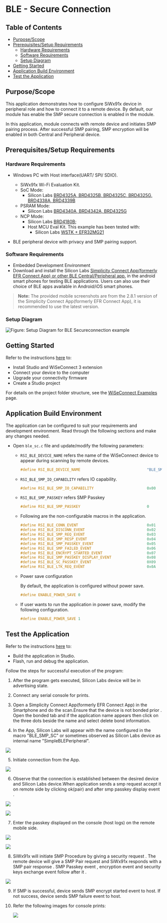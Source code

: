 # BLE - Secure Connection

## Table of Contents

- [Purpose/Scope](#purposescope)
- [Prerequisites/Setup Requirements](#prerequisitessetup-requirements)
  - [Hardware Requirements](#hardware-requirements)
  - [Software Requirements](#software-requirements)
  - [Setup Diagram](#setup-diagram)
- [Getting Started](#getting-started)
- [Application Build Environment](#application-build-environment)
- [Test the Application](#test-the-application)

## Purpose/Scope

This application demonstrates how to configure SiWx91x device in peripheral role and how to connect it to a remote device. By default, our module has enable the SMP secure connection is enabled in the module.

In this application, module connects with remote device and initiates SMP pairing process.  After successful SMP pairing, SMP encryption will be enabled in both Central and Peripheral device.

## Prerequisites/Setup Requirements

### Hardware Requirements

- Windows PC with Host interface(UART/ SPI/ SDIO).
  - SiWx91x Wi-Fi Evaluation Kit.
  - SoC Mode:
    - Silicon Labs [BRD4325A, BRD4325B, BRD4325C, BRD4325G, BRD4338A, BRD4339B](https://www.silabs.com/)
  - PSRAM Mode:  
    - Silicon Labs [BRD4340A, BRD4342A, BRD4325G](https://www.silabs.com/)
  - NCP Mode:
    - Silicon Labs [BRD4180B](https://www.silabs.com/);
    - Host MCU Eval Kit. This example has been tested with:
      - Silicon Labs [WSTK + EFR32MG21](https://www.silabs.com/development-tools/wireless/efr32xg21-bluetooth-starter-kit)

- BLE peripheral device with privacy and SMP pairing support.

### Software Requirements

- Embedded Development Environment
- Download and install the Silicon Labs [Simplicity Connect App(formerly EFR Connect App) or other BLE Central/Peripheral app.](https://www.silabs.com/developers/simplicity-connect-mobile-app ) in the android smart phones for testing BLE applications. Users can also use their choice of BLE apps available in Android/iOS smart phones.

> **Note:** The provided mobile screenshots are from the 2.8.1 version of the Simplicity Connect App(formerly EFR Connect App), it is recommended to use the latest version.

### Setup Diagram

 ![Figure: Setup Diagram for BLE Secureconnection example](resources/readme/ble_secureconnection_soc_ncp.png)
  
## Getting Started

Refer to the instructions [here](https://docs.silabs.com/wiseconnect/latest/wiseconnect-getting-started/) to:

- Install Studio and WiSeConnect 3 extension
- Connect your device to the computer
- Upgrade your connectivity firmware
- Create a Studio project

For details on the project folder structure, see the [WiSeConnect Examples](https://docs.silabs.com/wiseconnect/latest/wiseconnect-examples/#example-folder-structure) page.

## Application Build Environment

The application can be configured to suit your requirements and development environment. Read through the following sections and make any changes needed.

- Open `ble_sc.c` file and update/modify the following parameters:

  - `RSI_BLE_DEVICE_NAME` refers the name of the WiSeConnect device to appear during scanning by remote devices.

      ```c
      #define RSI_BLE_DEVICE_NAME                              "BLE_SMP_SC"
      ```

  - `RSI_BLE_SMP_IO_CAPABILITY` refers IO capability.

      ```c
      #define RSI_BLE_SMP_IO_CAPABILITY                        0x00
      ```

  - `RSI_BLE_SMP_PASSKEY` refers SMP Passkey

      ```c
      #define RSI_BLE_SMP_PASSKEY                              0
      ```

  - Following are the non-configurable macros in the application.

      ```c
      #define RSI_BLE_CONN_EVENT                               0x01
      #define RSI_BLE_DISCONN_EVENT                            0x02
      #define RSI_BLE_SMP_REQ_EVENT                            0x03
      #define RSI_BLE_SMP_RESP_EVENT                           0x04
      #define RSI_BLE_SMP_PASSKEY_EVENT                        0x05
      #define RSI_BLE_SMP_FAILED_EVENT                         0x06
      #define RSI_BLE_ENCRYPT_STARTED_EVENT                    0x07
      #define RSI_BLE_SMP_PASSKEY_DISPLAY_EVENT                0x08
      #define RSI_BLE_SC_PASSKEY_EVENT                         0X09
      #define RSI_BLE_LTK_REQ_EVENT                            0x0A
      ```
  - Power save configuration

    By default, the application is configured without power save.

      ```c
      #define ENABLE_POWER_SAVE 0
      ```

  - If user wants to run the application in power save, modify the following configuration.

      ```c
      #define ENABLE_POWER_SAVE 1
      ```

## Test the Application

Refer to the instructions [here](https://docs.silabs.com/wiseconnect/latest/wiseconnect-getting-started/) to:

- Build the application in Studio.
- Flash, run and debug the application.

Follow the steps for successful execution of the program:

1. After the program gets executed, Silicon Labs device will be in advertising state.

2. Connect any serial console for prints.

3. Open a Simplicity Connect App(formerly EFR Connect App) in the Smartphone and do the scan.Ensure that the device is not bonded prior . Open the bonded tab and if the application name appears then click on the three dots beside the name and select delete bond information.

4. In the App, Silicon Labs  will appear with the name configured in the macro "BLE_SMP_SC" or sometimes observed as Silicon Labs device as internal name "SimpleBLEPeripheral".

 ![](resources/readme/Scan.png)

5. Initiate connection from the App.

 ![](resources/readme/Connect.png)

6. Observe that the connection is established between the desired device and Silicon Labs device.When application sends a smp request accept it on remote side by clicking ok(pair) and after smp passkey display event .

 ![](resources/readme/Pairing_Request.png)

 ![](resources/readme/Pair.png)

7. Enter the passkey displayed on the console (host logs) on the remote mobile side.

 ![](resources/readme/output_1.png)

 ![](resources/readme/passkey.png)

8. SiWx91x will initiate SMP Procedure by giving a security request . The remote device will give a SMP Pair request and SiWx91x responds with a SMP pair response . SMP Passkey event , encryption event and security keys exchange event follow after it .

 ![](resources/readme/DUT_Passkey.png)
 
9. If SMP is successful, device sends SMP encrypt started event to host. If not success, device sends SMP failure event to host.

10. Refer the following images for console prints:
 
    ![](resources/readme/output.png)
